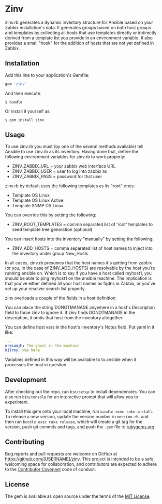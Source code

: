 # Zinv

zinv.rb generates a dynamic inventory structure for Ansible based on your Zabbix installation's data.  It generates groups based on both host groups and templates by collecting all hosts that use templates directly or indirectly derived from a template list you provide in an environment variable.  It also provides a small "hook" for the addition of hosts that are not yet defined in Zabbix.

## Installation

Add this line to your application's Gemfile:

```ruby
gem 'zinv'
```

And then execute:

    $ bundle

Or install it yourself as:

    $ gem install zinv

## Usage

To use zinv.rb you must (by one of the several methods available) tell Ansible to use zinv.rb as its inventory.   Having done that, define the following environment variables for zinv.rb to work properly:

* ZINV_ZABBIX_URL = your zabbix web interface URL
* ZINV_ZABBIX_USER = user to log into zabbix as
* ZINV_ZABBIX_PASS = password for that user


zinv.rb by default uses the following templates as its "root" ones:

* Template OS Linux
* Template OS Linux Active
* Template SNMP OS Linux

You can override this by setting the following:

* ZINV_ROOT_TEMPLATES = comma separated list of 'root' templates to seed template tree generation (optional)

You can insert hosts into the inventory "manually" by setting the following:

* ZINV_ADD_HOSTS = comma separated list of host names to inject into the inventory under group New_Hosts

In all cases, zinv.rb presumes that the host names it's getting from zabbix (or you, in the case of ZINV_ADD_HOSTS) are resolvable by the host you're running ansible on.  Which is to say if you have a host called myhost1, you should be able to ping myhost1 on the ansible machine.  The implication is that you've either defined all your host names as fqdns in Zabbix, or you've set up your resolver search list properly.


zinv overloads a couple of the fields in a host definition:

You can place the string DONOTMANAGE anywhere in a host's Description field to force zinv to ignore it. If zinv finds DONOTMANAGE in the description, it omits that host from the inventory altogether.

You can define host vars in the host's inventory's Notes field.  Put yaml in it like:

```yaml
---
ereiamjh: The ghost in the machine
kilroy: was here
```

Variables defined in this way will be available to to ansible when it processes the host in question.

## Development

After checking out the repo, run `bin/setup` to install dependencies. You can also run `bin/console` for an interactive prompt that will allow you to experiment.

To install this gem onto your local machine, run `bundle exec rake install`. To release a new version, update the version number in `version.rb`, and then run `bundle exec rake release`, which will create a git tag for the version, push git commits and tags, and push the `.gem` file to [rubygems.org](https://rubygems.org).

## Contributing

Bug reports and pull requests are welcome on GitHub at https://github.com/[USERNAME]/zinv. This project is intended to be a safe, welcoming space for collaboration, and contributors are expected to adhere to the [Contributor Covenant](http://contributor-covenant.org) code of conduct.


## License

The gem is available as open source under the terms of the [MIT License](http://opensource.org/licenses/MIT).

